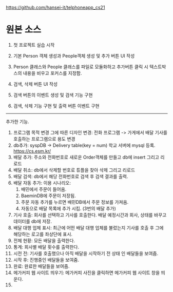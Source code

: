 https://github.com/hansei-it/telphoneapp_cs21

# 원본 소스

1. 첫 프로젝트 실습 시작

2. 기본 Person 객체 생성과 People객체 생성 및 
추가 버튼 UI 작성

3. Person 클래스와 People 클래스를 파일로 모듈화하고 추가버튼 클릭 시 텍스트박스의 내용을 비우고 포커스를 지정함.

4. 검색, 삭제 버튼 UI 작성

5. 검색 버튼의 이벤트 생성 및 검색 기능 구현

6. 검색, 삭제 기능 구현 및 출력 버튼 이벤트 구현
---

추가한 기능.

1. 프로그램 목적 변경 그에 따른 디자인 변경: 전화 프로그램 -> 가게에서 배달 기사를 호출하는 프로그램으로 용도 변경
2. db추가: syspDB -> Delivery table(key = num) 학교 서버에 mysql 등록. https://cs.esm.kr/
3. 배달 추가: 주소와 전화번호로 새로운 Order객체를 만들고 db에 insert 그리고 리로드
4. 배달 취소: db에서 삭제할 번호로 튜플을 찾아 삭제 그리고 리로드
5. 배달 검색: db에서 해당 전화번호로 검색 후 검색 결과를 출력.
6. 배달 자동 추가: 
    이용 시나리오:
      1. 배민에서 주문이 들어옴.
      2. BaeminDB에 주문이 저장됨.
      3. 주문 자동 추가를 누르면 배민DB에서 주문 정보를 가져옴.
      4. 자동으로 배달 목록에 추가 시킴. (3번의 배달 추가)
7. 기사 호출: 회사를 선택하고 기사를 호출한다. 배달 예정시간과 회사, 상태를 바꾸고 데이터를 db에 저장.
8. 배달 대행 업체 표시: 최근에 어떤 배달 대행 업체를 불렀는지 기사를 호출 후 그에 해당하는 로고를 좌상단에 표시.
9. 전체 현황: 모든 배달을 출력한다.
10. 통계: 회사별 배달 횟수를 출력한다.
11. 시전 전: 기사를 호출했으나 아직 배달을 시작하기 전 상태 인 배달들을 보여줌.
12. 시작 후: 진행중인 배달들을 보여줌.
13. 완료: 완료한 배달들을 보여줌.
14. 메가커피 웹 사이트 띄우기: 메가커피 사진을 클릭하면 메가커피 웹 사이트 창을 띄운다.
15. 
